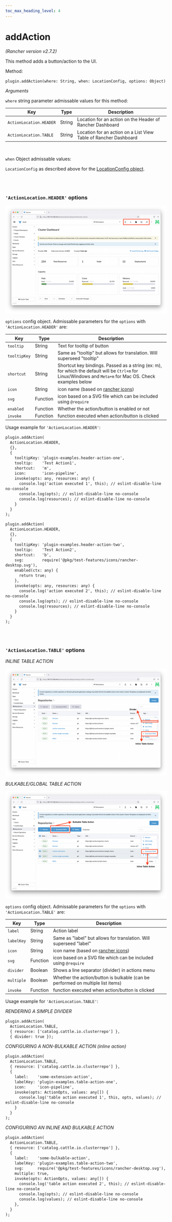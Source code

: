 ```yaml
---
toc_max_heading_level: 4
---
```


# addAction

*(Rancher version v2.7.2)*

This method adds a button/action to the UI.

Method:

```
plugin.addAction(where: String, when: LocationConfig, options: Object)
```

_Arguments_

`where` string parameter admissable values for this method:

| Key | Type | Description |
|---|---|---|
|`ActionLocation.HEADER`| String | Location for an action on the Header of Rancher Dashboard |
|`ActionLocation.TABLE`| String | Location for an action on a List View Table of Rancher Dashboard |

<br/>

`when` Object admissable values:

`LocationConfig` as described above for the [LocationConfig object](#Locationconfig-object-definition).

<br/>
<br/>

### `'ActionLocation.HEADER'` options

![Header Actions](../screenshots/header-actions.png)

`options` config object. Admissable parameters for the `options` with `'ActionLocation.HEADER'` are:

| Key | Type | Description |
|---|---|---|
|`tooltip`| String | Text for tooltip of button |
|`tooltipKey`| String | Same as "tooltip" but allows for translation. Will superseed "tooltip" |
|`shortcut`| String | Shortcut key bindings. Passed as a string (ex: m), for which the default will be `Ctrl+m` for Linux/Windows and `Meta+m` for Mac OS. Check examples below |
|`icon`| String | icon name (based on [rancher icons](https://rancher.github.io/icons/)) |
|`svg`| Function | icon based on a SVG file which can be included using `@require` |
|`enabled`| Function | Whether the action/button is enabled or not |
|`invoke`| Function | function executed when action/button is clicked |

Usage example for `'ActionLocation.HEADER'`:

```
plugin.addAction(
  ActionLocation.HEADER,
  {},
  {
    tooltipKey: 'plugin-examples.header-action-one',
    tooltip:    'Test Action1',
    shortcut:   'm',
    icon:       'icon-pipeline',
    invoke(opts: any, resources: any) {
      console.log('action executed 1', this); // eslint-disable-line no-console
      console.log(opts); // eslint-disable-line no-console
      console.log(resources); // eslint-disable-line no-console
    }
  }
);
```

```
plugin.addAction(
  ActionLocation.HEADER,
  {},
  {
    tooltipKey: 'plugin-examples.header-action-two',
    tooltip:    'Test Action2',
    shortcut:   'b',
    svg:        require('@pkg/test-features/icons/rancher-desktop.svg'),
    enabled(ctx: any) {
      return true;
    },
    invoke(opts: any, resources: any) {
      console.log('action executed 2', this); // eslint-disable-line no-console
      console.log(opts); // eslint-disable-line no-console
      console.log(resources); // eslint-disable-line no-console
    }
  }
);
```

<br/>
<br/>

### `'ActionLocation.TABLE'` options

_INLINE TABLE ACTION_

![inline table action](../screenshots/inline-table-action.png)

_BULKABLE/GLOBAL TABLE ACTION_

![bulkable table action](../screenshots/inline-and-bulkable.png)

`options` config object. Admissable parameters for the `options` with `'ActionLocation.TABLE'` are:

| Key | Type | Description |
|---|---|---|
|`label`| String | Action label |
|`labelKey`| String | Same as "label" but allows for translation. Will superseed "label" |
|`icon`| String | icon name (based on [rancher icons](https://rancher.github.io/icons/)) |
|`svg`| Function | icon based on a SVG file which can be included using `@require` |
|`divider`| Boolean | Shows a line separator (divider) in actions menu |
|`multiple`| Boolean | Whether the action/button is bulkable (can be performed on multiple list items) |
|`invoke`| Function | function executed when action/button is clicked |


Usage example for `'ActionLocation.TABLE'`:

_RENDERING A SIMPLE DIVIDER_

```
plugin.addAction( 
  ActionLocation.TABLE,
  { resource: ['catalog.cattle.io.clusterrepo'] }, 
  { divider: true });
```


_CONFIGURING A NON-BULKABLE ACTION (inline action)_

```
plugin.addAction(
  ActionLocation.TABLE,
  { resource: ['catalog.cattle.io.clusterrepo'] }, 
  {
    label:    'some-extension-action',
    labelKey: 'plugin-examples.table-action-one',
    icon:     'icon-pipeline',
    invoke(opts: ActionOpts, values: any[]) {
      console.log('table action executed 1', this, opts, values); // eslint-disable-line no-console
    }
  }
);
```


_CONFIGURING AN INLINE AND BULKABLE ACTION_

```
plugin.addAction(
  ActionLocation.TABLE,
  { resource: ['catalog.cattle.io.clusterrepo'] }, 
  {
    label:    'some-bulkable-action',
    labelKey: 'plugin-examples.table-action-two',
    svg:      require('@pkg/test-features/icons/rancher-desktop.svg'),
    multiple: true,
    invoke(opts: ActionOpts, values: any[]) {
      console.log('table action executed 2', this); // eslint-disable-line no-console
      console.log(opts); // eslint-disable-line no-console
      console.log(values); // eslint-disable-line no-console
    },
  }
);
```
